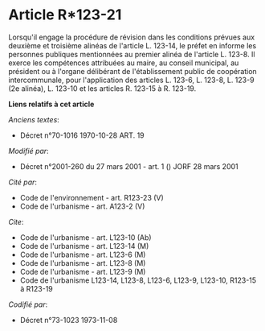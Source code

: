 # Article R*123-21

Lorsqu'il engage la procédure de révision dans les conditions prévues aux deuxième et troisième alinéas de l'article L.
123-14, le préfet en informe les personnes publiques mentionnées au premier alinéa de l'article L. 123-8. Il exerce les
compétences attribuées au maire, au conseil municipal, au président ou à l'organe délibérant de l'établissement public de
coopération intercommunale, pour l'application des articles L. 123-6, L. 123-8, L. 123-9 (2e alinéa), L. 123-10 et les
articles R. 123-15 à R. 123-19.

**Liens relatifs à cet article**

_Anciens textes_:

  - Décret n°70-1016 1970-10-28 ART. 19

_Modifié par_:

  - Décret n°2001-260 du 27 mars 2001 - art. 1 () JORF 28 mars 2001

_Cité par_:

  - Code de l'environnement - art. R123-23 (V)
  - Code de l'urbanisme - art. A123-2 (V)

_Cite_:

  - Code de l'urbanisme - art. L123-10 (Ab)
  - Code de l'urbanisme - art. L123-14 (M)
  - Code de l'urbanisme - art. L123-6 (M)
  - Code de l'urbanisme - art. L123-8 (M)
  - Code de l'urbanisme - art. L123-9 (M)
  - Code de l'urbanisme L123-14, L123-8, L123-6, L123-9, L123-10, R123-15 à R123-19

_Codifié par_:

  - Décret n°73-1023 1973-11-08
